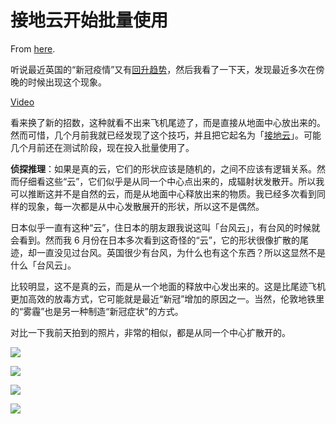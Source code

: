 # 接地云开始批量使用

From [here](https://yinwang1.substack.com/p/f6f).

<span>听说最近英国的“新冠疫情”又有</span>[回升趋势](https://www.express.co.uk/life-style/health/1796943/covid-cases-uk-latest-symptoms)<span>，然后我看了一下天，发现最近多次在傍晚的时候出现这个现象。</span>

[Video](https://www.youtube-nocookie.com/embed/LNgkmv8F9Xc)

<span>看来换了新的招数，这种就看不出来飞机尾迹了，而是直接从地面中心放出来的。然而可惜，几个月前我就已经发现了这个技巧，并且把它起名为「</span>[接地云](https://weibo.com/6347862377/MB4qX44Pv)<span>」。可能几个月前还在测试阶段，现在投入批量使用了。</span>

**侦探推理**<span>：如果是真的云，它们的形状应该是随机的，之间不应该有逻辑关系。然而仔细看这些“云”，它们似乎是从同一个中心点出来的，成辐射状发散开。所以我可以推断这并不是自然的云，而是从地面中心释放出来的物质。我已经多次看到同样的现象，每一次都是从中心发散展开的形状，所以这不是偶然。</span>

日本似乎一直有这种“云”，住日本的朋友跟我说这叫「台风云」，有台风的时候就会看到。然而我 6 月份在日本多次看到这奇怪的“云”，它的形状很像扩散的尾迹，却一直没见过台风。英国很少有台风，为什么也有这个东西？所以这显然不是什么「台风云」。

比较明显，这不是真的云，而是从一个地面的释放中心发出来的。这是比尾迹飞机更加高效的放毒方式，它可能就是最近“新冠”增加的原因之一。当然，伦敦地铁里的“雾霾”也是另一种制造“新冠症状”的方式。

对比一下我前天拍到的照片，非常的相似，都是从同一个中心扩散开的。

![](https://substackcdn.com/image/fetch/w_1456,c_limit,f_auto,q_auto:good,fl_progressive:steep/https%3A%2F%2Fsubstack-post-media.s3.amazonaws.com%2Fpublic%2Fimages%2F9c48bf95-1704-48df-8a1e-140a88c1c6d5_640x434.jpeg)

![](https://substackcdn.com/image/fetch/w_1456,c_limit,f_auto,q_auto:good,fl_progressive:steep/https%3A%2F%2Fsubstack-post-media.s3.amazonaws.com%2Fpublic%2Fimages%2F4619b37a-204b-4ae0-aaae-d73fa30aef73_640x480.jpeg)

![](https://substackcdn.com/image/fetch/w_1456,c_limit,f_auto,q_auto:good,fl_progressive:steep/https%3A%2F%2Fsubstack-post-media.s3.amazonaws.com%2Fpublic%2Fimages%2F543ad0b2-ec92-42d2-8272-2abdf6ce523f_640x480.jpeg)

![](https://substackcdn.com/image/fetch/w_1456,c_limit,f_auto,q_auto:good,fl_progressive:steep/https%3A%2F%2Fsubstack-post-media.s3.amazonaws.com%2Fpublic%2Fimages%2F4558383a-7009-4a26-8782-26467c2b83dc_640x480.jpeg)

